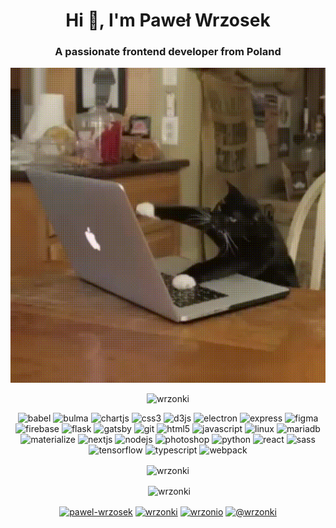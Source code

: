 <h1 align="center">Hi 👋, I'm Paweł Wrzosek</h1>
<h3 align="center">A passionate frontend developer from Poland</h3>
<div align="center">
  <img src="https://github.com/wrzonki/wrzonki/blob/master/kitten.gif" />


  <p align="center"> <img src="https://komarev.com/ghpvc/?username=wrzonki" alt="wrzonki" /> </p>

  <p align="center"><img src="https://www.vectorlogo.zone/logos/babeljs/babeljs-icon.svg" alt="babel" width="40"
      height="40" />
    <img
      src="https://raw.githubusercontent.com/gilbarbara/logos/804dc257b59e144eaca5bc6ffd16949752c6f789/logos/bulma.svg"
      alt="bulma" width="40" height="40" />
    <img src="https://www.chartjs.org/media/logo-title.svg" alt="chartjs" width="40" height="40" />
    <img src="https://devicons.github.io/devicon/devicon.git/icons/css3/css3-original-wordmark.svg" alt="css3"
      width="40" height="40" />
    <img src="https://devicons.github.io/devicon/devicon.git/icons/d3js/d3js-original.svg" alt="d3js" width="40"
      height="40" />
    <img src="https://devicons.github.io/devicon/devicon.git/icons/electron/electron-original.svg" alt="electron"
      width="40" height="40" />
    <img src="https://devicons.github.io/devicon/devicon.git/icons/express/express-original-wordmark.svg" alt="express"
      width="40" height="40" />
    <img src="https://www.vectorlogo.zone/logos/figma/figma-icon.svg" alt="figma" width="40" height="40" />
    <img src="https://www.vectorlogo.zone/logos/firebase/firebase-icon.svg" alt="firebase" width="40" height="40" />
    <img src="https://www.vectorlogo.zone/logos/pocoo_flask/pocoo_flask-icon.svg" alt="flask" width="40" height="40" />
    <img src="https://www.vectorlogo.zone/logos/gatsbyjs/gatsbyjs-icon.svg" alt="gatsby" width="40" height="40" /> <img
      src="https://www.vectorlogo.zone/logos/git-scm/git-scm-icon.svg" alt="git" width="40" height="40" /> <img
      src="https://devicons.github.io/devicon/devicon.git/icons/html5/html5-original-wordmark.svg" alt="html5"
      width="40" height="40" /> <img
      src="https://devicons.github.io/devicon/devicon.git/icons/javascript/javascript-original.svg" alt="javascript"
      width="40" height="40" /> <img src="https://devicons.github.io/devicon/devicon.git/icons/linux/linux-original.svg"
      alt="linux" width="40" height="40" /> <img src="https://www.vectorlogo.zone/logos/mariadb/mariadb-icon.svg"
      alt="mariadb" width="40" height="40" /> <img
      src="https://raw.githubusercontent.com/prplx/svg-logos/5585531d45d294869c4eaab4d7cf2e9c167710a9/svg/materialize.svg"
      alt="materialize" width="40" height="40" /> <img src="https://cdn.worldvectorlogo.com/logos/nextjs-3.svg"
      alt="nextjs" width="40" height="40" /> <img
      src="https://devicons.github.io/devicon/devicon.git/icons/nodejs/nodejs-original-wordmark.svg" alt="nodejs"
      width="40" height="40" /> <img
      src="https://devicons.github.io/devicon/devicon.git/icons/photoshop/photoshop-plain.svg" alt="photoshop"
      width="40" height="40" /> <img
      src="https://devicons.github.io/devicon/devicon.git/icons/python/python-original.svg" alt="python" width="40"
      height="40" /> <img src="https://devicons.github.io/devicon/devicon.git/icons/react/react-original-wordmark.svg"
      alt="react" width="40" height="40" /> <img
      src="https://devicons.github.io/devicon/devicon.git/icons/sass/sass-original.svg" alt="sass" width="40"
      height="40" /> <img src="https://www.vectorlogo.zone/logos/tensorflow/tensorflow-icon.svg" alt="tensorflow"
      width="40" height="40" /> <img
      src="https://devicons.github.io/devicon/devicon.git/icons/typescript/typescript-original.svg" alt="typescript"
      width="40" height="40" /> <img
      src="https://devicons.github.io/devicon/devicon.git/icons/webpack/webpack-original.svg" alt="webpack" width="40"
      height="40" /></p>
  <p><img align="center"
      src="https://github-readme-stats.vercel.app/api/top-langs/?username=wrzonki&layout=compact&hide=html"
      alt="wrzonki" /></p>

  <p>&nbsp;<img align="center" src="https://github-readme-stats.vercel.app/api?username=wrzonki&show_icons=true"
      alt="wrzonki" /></p>

  <p align="center">
    <a href="https://linkedin.com/in/pawel-wrzosek" target="blank"><img align="center"
        src="https://cdn.jsdelivr.net/npm/simple-icons@3.0.1/icons/linkedin.svg" alt="pawel-wrzosek" height="30"
        width="30" /></a>
    <a href="https://fb.com/wrzonki" target="blank"><img align="center"
        src="https://cdn.jsdelivr.net/npm/simple-icons@3.0.1/icons/facebook.svg" alt="wrzonki" height="30"
        width="30" /></a>
    <a href="https://instagram.com/wrzonio" target="blank"><img align="center"
        src="https://cdn.jsdelivr.net/npm/simple-icons@3.0.1/icons/instagram.svg" alt="wrzonio" height="30"
        width="30" /></a>
    <a href="https://medium.com/@wrzonki" target="blank"><img align="center"
        src="https://cdn.jsdelivr.net/npm/simple-icons@3.0.1/icons/medium.svg" alt="@wrzonki" height="30"
        width="30" /></a>
  </p>
</div>